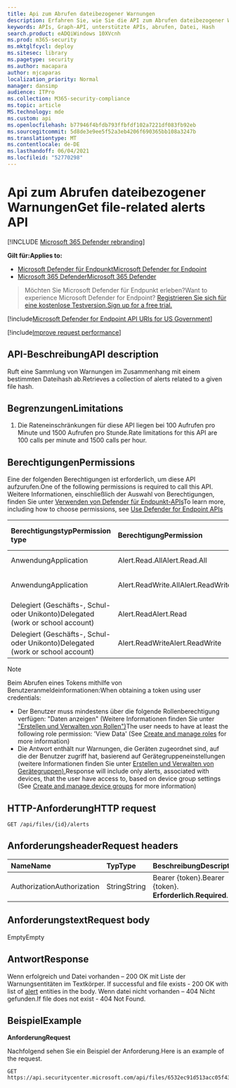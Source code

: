 ```yaml
---
title: Api zum Abrufen dateibezogener Warnungen
description: Erfahren Sie, wie Sie die API zum Abrufen dateibezogener Warnungen verwenden, um eine Sammlung von Warnungen im Zusammenhang mit einem bestimmten Dateihash in Microsoft Defender für Endpunkt abzurufen.
keywords: APIs, Graph-API, unterstützte APIs, abrufen, Datei, Hash
search.product: eADQiWindows 10XVcnh
ms.prod: m365-security
ms.mktglfcycl: deploy
ms.sitesec: library
ms.pagetype: security
ms.author: macapara
author: mjcaparas
localization_priority: Normal
manager: dansimp
audience: ITPro
ms.collection: M365-security-compliance
ms.topic: article
MS.technology: mde
ms.custom: api
ms.openlocfilehash: b77946f4bfdb793ffbfdf102a7221df083fb92eb
ms.sourcegitcommit: 5d8de3e9ee5f52a3eb4206f690365bb108a3247b
ms.translationtype: MT
ms.contentlocale: de-DE
ms.lasthandoff: 06/04/2021
ms.locfileid: "52770298"
---
```

# <a name="get-file-related-alerts-api"></a><span data-ttu-id="0dafe-104">Api zum Abrufen dateibezogener Warnungen</span><span class="sxs-lookup"><span data-stu-id="0dafe-104">Get file-related alerts API</span></span>

[!INCLUDE [Microsoft 365 Defender rebranding](../../includes/microsoft-defender.md)]

<span data-ttu-id="0dafe-105">**Gilt für:**</span><span class="sxs-lookup"><span data-stu-id="0dafe-105">**Applies to:**</span></span>
- [<span data-ttu-id="0dafe-106">Microsoft Defender für Endpunkt</span><span class="sxs-lookup"><span data-stu-id="0dafe-106">Microsoft Defender for Endpoint</span></span>](https://go.microsoft.com/fwlink/p/?linkid=2154037)
- [<span data-ttu-id="0dafe-107">Microsoft 365 Defender</span><span class="sxs-lookup"><span data-stu-id="0dafe-107">Microsoft 365 Defender</span></span>](https://go.microsoft.com/fwlink/?linkid=2118804)

> <span data-ttu-id="0dafe-108">Möchten Sie Microsoft Defender für Endpunkt erleben?</span><span class="sxs-lookup"><span data-stu-id="0dafe-108">Want to experience Microsoft Defender for Endpoint?</span></span> [<span data-ttu-id="0dafe-109">Registrieren Sie sich für eine kostenlose Testversion.</span><span class="sxs-lookup"><span data-stu-id="0dafe-109">Sign up for a free trial.</span></span>](https://www.microsoft.com/microsoft-365/windows/microsoft-defender-atp?ocid=docs-wdatp-exposedapis-abovefoldlink) 

[!include[Microsoft Defender for Endpoint API URIs for US Government](../../includes/microsoft-defender-api-usgov.md)]

[!include[Improve request performance](../../includes/improve-request-performance.md)]


## <a name="api-description"></a><span data-ttu-id="0dafe-110">API-Beschreibung</span><span class="sxs-lookup"><span data-stu-id="0dafe-110">API description</span></span>
<span data-ttu-id="0dafe-111">Ruft eine Sammlung von Warnungen im Zusammenhang mit einem bestimmten Dateihash ab.</span><span class="sxs-lookup"><span data-stu-id="0dafe-111">Retrieves a collection of alerts related to a given file hash.</span></span>


## <a name="limitations"></a><span data-ttu-id="0dafe-112">Begrenzungen</span><span class="sxs-lookup"><span data-stu-id="0dafe-112">Limitations</span></span>
1. <span data-ttu-id="0dafe-113">Die Rateneinschränkungen für diese API liegen bei 100 Aufrufen pro Minute und 1500 Aufrufen pro Stunde.</span><span class="sxs-lookup"><span data-stu-id="0dafe-113">Rate limitations for this API are 100 calls per minute and 1500 calls per hour.</span></span>


## <a name="permissions"></a><span data-ttu-id="0dafe-114">Berechtigungen</span><span class="sxs-lookup"><span data-stu-id="0dafe-114">Permissions</span></span>
<span data-ttu-id="0dafe-115">Eine der folgenden Berechtigungen ist erforderlich, um diese API aufzurufen.</span><span class="sxs-lookup"><span data-stu-id="0dafe-115">One of the following permissions is required to call this API.</span></span> <span data-ttu-id="0dafe-116">Weitere Informationen, einschließlich der Auswahl von Berechtigungen, finden Sie unter [Verwenden von Defender für Endpunkt-APIs](apis-intro.md)</span><span class="sxs-lookup"><span data-stu-id="0dafe-116">To learn more, including how to choose permissions, see [Use Defender for Endpoint APIs](apis-intro.md)</span></span>

<span data-ttu-id="0dafe-117">Berechtigungstyp</span><span class="sxs-lookup"><span data-stu-id="0dafe-117">Permission type</span></span> |   <span data-ttu-id="0dafe-118">Berechtigung</span><span class="sxs-lookup"><span data-stu-id="0dafe-118">Permission</span></span>  |   <span data-ttu-id="0dafe-119">Anzeigename der Berechtigung</span><span class="sxs-lookup"><span data-stu-id="0dafe-119">Permission display name</span></span>
:---|:---|:---
<span data-ttu-id="0dafe-120">Anwendung</span><span class="sxs-lookup"><span data-stu-id="0dafe-120">Application</span></span> |   <span data-ttu-id="0dafe-121">Alert.Read.All</span><span class="sxs-lookup"><span data-stu-id="0dafe-121">Alert.Read.All</span></span> |    <span data-ttu-id="0dafe-122">"Alle Warnungen lesen"</span><span class="sxs-lookup"><span data-stu-id="0dafe-122">'Read all alerts'</span></span>
<span data-ttu-id="0dafe-123">Anwendung</span><span class="sxs-lookup"><span data-stu-id="0dafe-123">Application</span></span> |   <span data-ttu-id="0dafe-124">Alert.ReadWrite.All</span><span class="sxs-lookup"><span data-stu-id="0dafe-124">Alert.ReadWrite.All</span></span> |   <span data-ttu-id="0dafe-125">"Alle Warnungen lesen und schreiben"</span><span class="sxs-lookup"><span data-stu-id="0dafe-125">'Read and write all alerts'</span></span>
<span data-ttu-id="0dafe-126">Delegiert (Geschäfts-, Schul- oder Unikonto)</span><span class="sxs-lookup"><span data-stu-id="0dafe-126">Delegated (work or school account)</span></span> | <span data-ttu-id="0dafe-127">Alert.Read</span><span class="sxs-lookup"><span data-stu-id="0dafe-127">Alert.Read</span></span> | <span data-ttu-id="0dafe-128">"Warnungen lesen"</span><span class="sxs-lookup"><span data-stu-id="0dafe-128">'Read alerts'</span></span>
<span data-ttu-id="0dafe-129">Delegiert (Geschäfts-, Schul- oder Unikonto)</span><span class="sxs-lookup"><span data-stu-id="0dafe-129">Delegated (work or school account)</span></span> | <span data-ttu-id="0dafe-130">Alert.ReadWrite</span><span class="sxs-lookup"><span data-stu-id="0dafe-130">Alert.ReadWrite</span></span> | <span data-ttu-id="0dafe-131">"Warnungen lesen und schreiben"</span><span class="sxs-lookup"><span data-stu-id="0dafe-131">'Read and write alerts'</span></span>

>[!Note]
> <span data-ttu-id="0dafe-132">Beim Abrufen eines Tokens mithilfe von Benutzeranmeldeinformationen:</span><span class="sxs-lookup"><span data-stu-id="0dafe-132">When obtaining a token using user credentials:</span></span>
>- <span data-ttu-id="0dafe-133">Der Benutzer muss mindestens über die folgende Rollenberechtigung verfügen: "Daten anzeigen" (Weitere Informationen finden Sie unter ["Erstellen und Verwalten von Rollen")](user-roles.md)</span><span class="sxs-lookup"><span data-stu-id="0dafe-133">The user needs to have at least the following role permission: 'View Data' (See [Create and manage roles](user-roles.md) for more information)</span></span>
>- <span data-ttu-id="0dafe-134">Die Antwort enthält nur Warnungen, die Geräten zugeordnet sind, auf die der Benutzer zugriff hat, basierend auf Gerätegruppeneinstellungen (weitere Informationen finden Sie unter [Erstellen und Verwalten von Gerätegruppen).](machine-groups.md)</span><span class="sxs-lookup"><span data-stu-id="0dafe-134">Response will include only alerts, associated with devices, that the user have access to, based on device group settings (See [Create and manage device groups](machine-groups.md) for more information)</span></span>

## <a name="http-request"></a><span data-ttu-id="0dafe-135">HTTP-Anforderung</span><span class="sxs-lookup"><span data-stu-id="0dafe-135">HTTP request</span></span>
```
GET /api/files/{id}/alerts
```

## <a name="request-headers"></a><span data-ttu-id="0dafe-136">Anforderungsheader</span><span class="sxs-lookup"><span data-stu-id="0dafe-136">Request headers</span></span>

<span data-ttu-id="0dafe-137">Name</span><span class="sxs-lookup"><span data-stu-id="0dafe-137">Name</span></span> | <span data-ttu-id="0dafe-138">Typ</span><span class="sxs-lookup"><span data-stu-id="0dafe-138">Type</span></span> | <span data-ttu-id="0dafe-139">Beschreibung</span><span class="sxs-lookup"><span data-stu-id="0dafe-139">Description</span></span>
:---|:---|:---
<span data-ttu-id="0dafe-140">Authorization</span><span class="sxs-lookup"><span data-stu-id="0dafe-140">Authorization</span></span> | <span data-ttu-id="0dafe-141">String</span><span class="sxs-lookup"><span data-stu-id="0dafe-141">String</span></span> | <span data-ttu-id="0dafe-142">Bearer {token}.</span><span class="sxs-lookup"><span data-stu-id="0dafe-142">Bearer {token}.</span></span> <span data-ttu-id="0dafe-143">**Erforderlich**.</span><span class="sxs-lookup"><span data-stu-id="0dafe-143">**Required**.</span></span>


## <a name="request-body"></a><span data-ttu-id="0dafe-144">Anforderungstext</span><span class="sxs-lookup"><span data-stu-id="0dafe-144">Request body</span></span>
<span data-ttu-id="0dafe-145">Empty</span><span class="sxs-lookup"><span data-stu-id="0dafe-145">Empty</span></span>

## <a name="response"></a><span data-ttu-id="0dafe-146">Antwort</span><span class="sxs-lookup"><span data-stu-id="0dafe-146">Response</span></span>
<span data-ttu-id="0dafe-147">Wenn erfolgreich und Datei vorhanden – 200 OK mit Liste der Warnungsentitäten im Textkörper. [](alerts.md)</span><span class="sxs-lookup"><span data-stu-id="0dafe-147">If successful and file exists - 200 OK with list of [alert](alerts.md) entities in the body.</span></span> <span data-ttu-id="0dafe-148">Wenn datei nicht vorhanden – 404 Nicht gefunden.</span><span class="sxs-lookup"><span data-stu-id="0dafe-148">If file does not exist - 404 Not Found.</span></span>


## <a name="example"></a><span data-ttu-id="0dafe-149">Beispiel</span><span class="sxs-lookup"><span data-stu-id="0dafe-149">Example</span></span>

<span data-ttu-id="0dafe-150">**Anforderung**</span><span class="sxs-lookup"><span data-stu-id="0dafe-150">**Request**</span></span>

<span data-ttu-id="0dafe-151">Nachfolgend sehen Sie ein Beispiel der Anforderung.</span><span class="sxs-lookup"><span data-stu-id="0dafe-151">Here is an example of the request.</span></span>

```http
GET https://api.securitycenter.microsoft.com/api/files/6532ec91d513acc05f43ee0aa3002599729fd3e1/alerts
```
